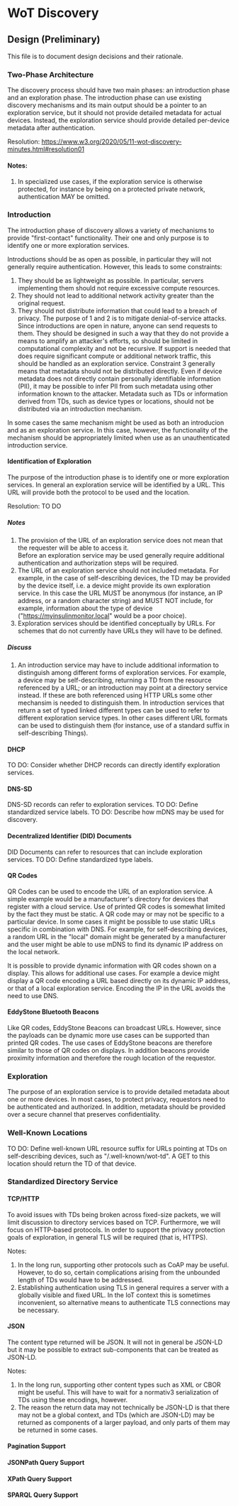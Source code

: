 # WoT Discovery
## Design (Preliminary)
This file is to document design decisions and their rationale.

### Two-Phase Architecture
The discovery process should have two main phases: an introduction phase and an exploration phase.
The introduction phase can use existing discovery mechanisms and its main output should be a pointer to 
an exploration service, but it should not provide detailed metadata for actual devices.
Instead, the exploration service should provide detailed per-device metadata after authentication.

Resolution: https://www.w3.org/2020/05/11-wot-discovery-minutes.html#resolution01

#### Notes:
1. In specialized use cases, 
   if the exploration service is otherwise protected,
   for instance by being on a protected private network,
   authentication MAY be omitted.

### Introduction 
The introduction phase of discovery allows a variety of mechanisms to provide
"first-contact" functionality.  Their one and only purpose is to identify one or
more exploration services.

Introductions should be as open as possible, in particular they will not
generally require authentication.  However, this leads to some constraints:
1. They should be as lightweight as possible.  In particular, servers implementing them
   should not require excessive compute resources.
2. They should not lead to additional network activity greater than the original request.
3. They should not distribute information that could lead to a breach of privacy.
The purpose of 1 and 2 is to mitigate denial-of-service attacks.  Since introductions
are open in nature, anyone can send requests to them.  They should be designed in such
a way that they do not provide a means to amplify an attacker's efforts, so should be
limited in computational complexity and not be recursive.   If support is needed that 
does require significant compute or additional network traffic, this should be handled 
as an exploration service.
Constraint 3 generally means that metadata should not be distributed directly.  Even if
device metadata does not directly contain personally identifiable information (PII), 
it may be possible to infer PII from such metadata using other information known to the 
attacker.
Metadata such as TDs or information derived from TDs,
such as device types or locations, should not be distributed via an introduction mechanism.

In some cases the same mechanism might be used as both an introducion and as an 
exploration service.  In this case, however, the functionality of the mechanism should
be appropriately limited when use as an unauthenticated introduction service.

#### Identification of Exploration
The purpose of the introduction phase is to identify one or more exploration services.
In general an exploration service will be identified by a URL.  This URL will provide
both the protocol to be used and the location.  

Resolution: TO DO

##### Notes
1. The provision of the URL of an exploration service does not mean that the requester will
   be able to access it.  
   Before an exploration service may be used generally require additional 
   authentication and authorization steps will be required.
2. The URL of an exploration service should not included metadata.  For example, in the case
   of self-describing devices, the TD may be provided by the device itself, i.e. a device
   might provide its own exploration service.  In this case the URL MUST be anonymous
   (for instance, an IP address, or a random character string) and MUST NOT include, 
   for example, information about the type of device ("https://myinsulinmonitor.local" would 
   be a poor choice).
3. Exploration services should be identified conceptually by URLs.  For schemes that do
   not currently have URLs they will have to be defined.

##### Discuss
1. An introduction service may have to include additional information to distinguish among
   different forms of exploration services.  For example, a device may be self-describing,
   returning a TD from the resource referenced by a URL; or an introduction may point at 
   a directory service instead.  If these are both referenced using HTTP URLs some other
   mechansim is needed to distinguish them.
   In introduction services that return a set of typed linked different types can be used to 
   refer to different exploration service types.  In other cases different URL formats can
   be used to distinguish them (for instance, use of a standard suffix in self-describing
   Things).
 
#### DHCP
TO DO: Consider whether DHCP records can directly identify exploration services.

#### DNS-SD
DNS-SD records can refer to exploration services.
TO DO: Define standardized service labels.
TO DO: Describe how mDNS may be used for discovery.

#### Decentralized Identifier (DID) Documents
DID Documents can refer to resources that can include exploration services.
TO DO: Define standardized type labels.

#### QR Codes
QR Codes can be used to encode the URL of an exploration service.  A simple example
would be a manufacturer's directory for devices that register with a cloud service.
Use of printed QR codes is somewhat limited by the fact they must be static.
A QR code may or may not be specific to a particular device.
In some cases it might be possible to use static URLs specific in combination with DNS.
For example, for self-describing devices,
a random URL in the "local" domain might be generated by a manufacturer and the user might
be able to use mDNS to find its dynamic IP address on the local network.

It is possible to provide dynamic information with QR codes shown on a display.
This allows for additional use cases.
For example a device might display a QR code encoding a URL based directly 
on its dynamic IP address,
or that of a local exploration service.
Encoding the IP in the URL avoids the need to use DNS.

#### EddyStone Bluetooth Beacons
Like QR codes, EddyStone Beacons can broadcast URLs.  However, since the payloads can
be dynamic more use cases can be supported than printed QR codes.  The use cases of 
EddyStone beacons are therefore similar to those of QR codes on displays.
In addition beacons provide proximity information and therefore the rough location of
the requestor.

### Exploration 
The purpose of an exploration service is to provide detailed metadata about one or more
devices.  In most cases, to protect privacy, requestors need to be authenticated and
authorized.  In addition, metadata should be provided over a secure channel that preserves
confidentiality.

### Well-Known Locations 
TO DO: Define well-known URL resource suffix for URLs pointing at TDs on self-describing
devices, such as "/.well-known/wot-td".   A GET to this location should return the TD of that
device.

### Standardized Directory Service

#### TCP/HTTP
To avoid issues with TDs being broken across fixed-size packets, we will limit discussion
to directory services based on TCP.   Furthermore, we will focus on HTTP-based protocols.
In order to support the privacy protection goals of exploration, in general TLS will be 
required (that is, HTTPS).

Notes:
1. In the long run, supporting other protocols such as CoAP may be useful.  However, to do
   so, certain complications arising from the unbounded length of TDs would have to be 
   addressed.   
2. Establishing authentication using TLS in general requires a server with a globally visible
   and fixed URL.  In the IoT context this is sometimes inconvenient, so alternative means to 
   authenticate TLS connections may be necessary.

#### JSON
The content type returned will be JSON.  It will not in general be JSON-LD but it may be
possible to extract sub-components that can be treated as JSON-LD.

Notes:
1. In the long run, supporting other content types such as XML or CBOR might be useful.
   This will have to wait for a normativ3 serialization of TDs using these encodings,
   however.
2. The reason the return data may not technically be JSON-LD is that there may not be
   a global context, and TDs (which are JSON-LD) may be returned as components of a larger
   payload, and only parts of them may be returned in some cases.

#### Pagination Support

#### JSONPath Query Support

#### XPath Query Support

#### SPARQL Query Support

